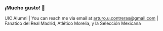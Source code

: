 ### ¡Mucho gusto! 👋

UIC Alumni |
You can reach me via email at arturo.u.contreras@gmail.com |
Fanatico del Real Madrid, Atlético Morelia, y la Selección Mexicana

<!--
**arturo-u-contreras/arturo-u-contreras** is a ✨ _special_ ✨ repository because its `README.md` (this file) appears on your GitHub profile.

Here are some ideas to get you started:

- 🔭 I’m currently working on ...
- 🌱 I’m currently learning ...
- 👯 I’m looking to collaborate on ...
- 🤔 I’m looking for help with ...
- 💬 Ask me about ...
- 📫 How to reach me: ...
- 😄 Pronouns: ...
- ⚡ Fun fact: ...
-->
